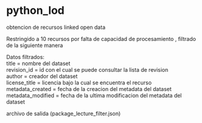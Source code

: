 # python_lod
obtencion de recursos linked open data

Restringido a 10 recursos por falta de capacidad de procesamiento , filtrado de la siguiente manera

Datos filtrados:<br/>
        title = nombre del dataset<br/>
        revision_id = id con el cual se puede consultar la lista de revision<br/>
        author = creador del dataset<br/>
        license_title = licencia bajo la cual se encuentra el recurso<br/>
        metadata_created = fecha de la creacion del metadata del dataset<br/>
        metadata_modified = fecha de la ultima modificacion del metadata del dataset<br/>

archivo de salida (package_lecture_filter.json)
